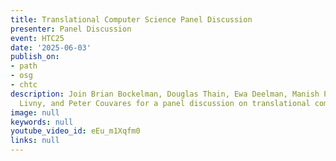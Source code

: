 ```yaml
---
title: Translational Computer Science Panel Discussion
presenter: Panel Discussion
event: HTC25
date: '2025-06-03'
publish_on:
- path
- osg
- chtc
description: Join Brian Bockelman, Douglas Thain, Ewa Deelman, Manish Parashar, Miron
  Livny, and Peter Couvares for a panel discussion on translational computer science.
image: null
keywords: null
youtube_video_id: eEu_m1Xqfm0
links: null
---
```

